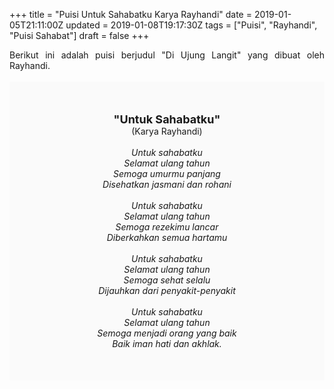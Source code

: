 +++
title = "Puisi Untuk Sahabatku Karya Rayhandi"
date = 2019-01-05T21:11:00Z
updated = 2019-01-08T19:17:30Z
tags = ["Puisi", "Rayhandi", "Puisi Sahabat"]
draft = false
+++

<div dir="ltr" style="text-align: left;" trbidi="on"><div style="text-align: justify;">Berikut ini adalah puisi berjudul "Di Ujung Langit" yang dibuat oleh Rayhandi.</div><br /><div style="background: #FAFAFA; font-size: 14px; height: auto; margin: 0 auto; padding: 50px; text-align: center; width: auto;"><span style="font-size: 18px;"><b>"Untuk Sahabatku"</b></span><br />(Karya Rayhandi)<br /><br /><i>Untuk sahabatku<br />Selamat ulang tahun<br />Semoga umurmu panjang<br />Disehatkan jasmani dan rohani<br /><br />Untuk sahabatku<br />Selamat ulang tahun<br />Semoga rezekimu lancar<br />Diberkahkan semua hartamu<br /><br />Untuk sahabatku<br />Selamat ulang tahun<br />Semoga sehat selalu<br />Dijauhkan dari penyakit-penyakit<br /><br />Untuk sahabatku<br />Selamat ulang tahun<br />Semoga menjadi orang yang baik<br />Baik iman hati dan akhlak.</i> </div></div>
